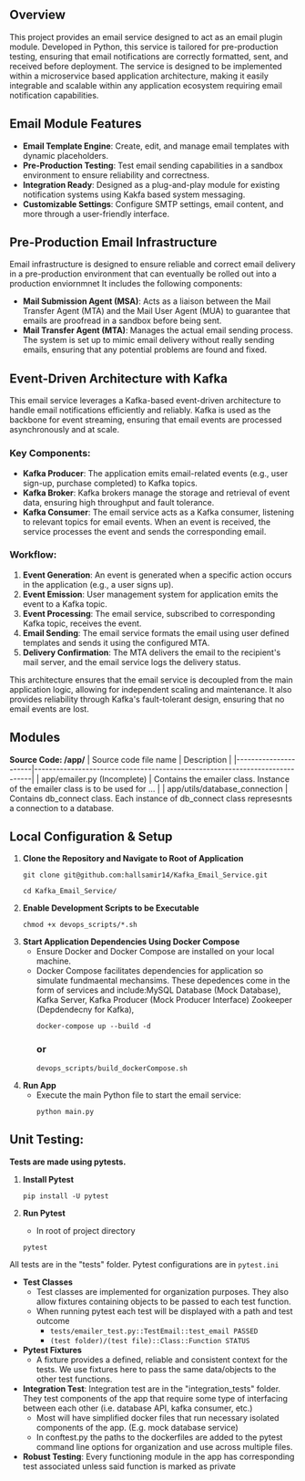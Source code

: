 ## Overview

This project provides an email service designed to act as an email plugin module. Developed in Python, this service is tailored for pre-production testing, ensuring that email notifications are correctly formatted, sent, and received before deployment. The service is designed to be implemented within a microservice based application architecture, making it easily integrable and scalable within any application ecosystem requiring email notification capabilities.

## Email Module Features

- **Email Template Engine**: Create, edit, and manage email templates with dynamic placeholders.
- **Pre-Production Testing**: Test email sending capabilities in a sandbox environment to ensure reliability and correctness.
- **Integration Ready**: Designed as a plug-and-play module for existing notification systems using Kakfa based system messaging.
- **Customizable Settings**: Configure SMTP settings, email content, and more through a user-friendly interface.

## Pre-Production Email Infrastructure

Email infrastructure is designed to ensure reliable and correct email delivery in a pre-production environment that can eventually be rolled out into a production enviornmnet  It includes the following components:

- **Mail Submission Agent (MSA)**: Acts as a liaison between the Mail Transfer Agent (MTA) and the Mail User Agent (MUA) to guarantee that emails are proofread in a sandbox before being sent.
- **Mail Transfer Agent (MTA)**: Manages the actual email sending process. The system is set up to mimic email delivery without really sending emails, ensuring that any potential problems are found and fixed.

## Event-Driven Architecture with Kafka

This email service leverages a Kafka-based event-driven architecture to handle email notifications efficiently and reliably. Kafka is used as the backbone for event streaming, ensuring that email events are processed asynchronously and at scale.

### Key Components:

- **Kafka Producer**: The application emits email-related events (e.g., user sign-up, purchase completed) to Kafka topics.
- **Kafka Broker**: Kafka brokers manage the storage and retrieval of event data, ensuring high throughput and fault tolerance.
- **Kafka Consumer**: The email service acts as a Kafka consumer, listening to relevant topics for email events. When an event is received, the service processes the event and sends the corresponding email.

### Workflow:

1. **Event Generation**: An event is generated when a specific action occurs in the application (e.g., a user signs up).
2. **Event Emission**: User management system for application emits the event to a Kafka topic.
3. **Event Processing**: The email service, subscribed to corresponding Kafka topic, receives the event.
4. **Email Sending**: The email service formats the email using user defined templates and sends it using the configured MTA.
5. **Delivery Confirmation**: The MTA delivers the email to the recipient's mail server, and the email service logs the delivery status.

This architecture ensures that the email service is decoupled from the main application logic, allowing for independent scaling and maintenance. It also provides reliability through Kafka's fault-tolerant design, ensuring that no email events are lost.
## Modules
**Source Code: /app/**
| Source code file name          | Description                                                                 |
|----------------------|-----------------------------------------------------------------------------|
| app/emailer.py (Incomplete) | Contains the emailer class. Instance of the emailer class is to be used for ... |
| app/utils/database_connection | Contains db_connect class. Each instance of db_connect class represesnts a connection to a database.

## Local Configuration & Setup

1. **Clone the Repository and Navigate to Root of Application**
   ```
   git clone git@github.com:hallsamir14/Kafka_Email_Service.git
   ```
   ```
   cd Kafka_Email_Service/
   ```
2. **Enable Development Scripts to be Executable**
   ```
   chmod +x devops_scripts/*.sh
   ```
3. **Start Application Dependencies Using Docker Compose**
   - Ensure Docker and Docker Compose are installed on your local machine.
   - Docker Compose facilitates dependencies for application so simulate fundmaental mechansims. These depedences come in the form of services and include:MySQL Database (Mock Database), Kafka Server, Kafka Producer (Mock Producer Interface) Zookeeper (Depdendecny for Kafka),
     ```
     docker-compose up --build -d
     ```
     ### or
     ```
     devops_scripts/build_dockerCompose.sh
     ```
4. **Run App**
   - Execute the main Python file to start the email service:
     ```
     python main.py
     ```

## Unit Testing:

**Tests are made using pytests.**

1. **Install Pytest**
    ```
    pip install -U pytest
    ``` 


2. **Run Pytest**
    - In root of project directory
    ```
    pytest
    ``` 
All tests are in the "tests" folder. Pytest configurations are in `pytest.ini`
  - **Test Classes**
    - Test classes are implemented for organization purposes. They also allow fixtures containing objects to be passed to each test function.
    - When running pytest each test will be displayed with a path and test outcome
      - `tests/emailer_test.py::TestEmail::test_email PASSED`
      - `(test folder)/(test file)::Class::Function STATUS`
  - **Pytest Fixtures**
    - A fixture provides a defined, reliable and consistent context for the tests. We use fixtures here to pass the same data/objects to the other test functions.
- **Integration Test**: Integration test are in the "integration_tests" folder. They test components of the app that require some type of interfacing between each other (i.e. database API, kafka consumer, etc.)
  - Most will have simplified docker files that run necessary isolated components of the app. (E.g. mock database service)
  - In conftest.py the paths to the dockerfiles are added to the pytest command line options for organization and use across multiple files.
- **Robust Testing**: Every functioning module in the app has corresponding test associated unless said function is marked as private
